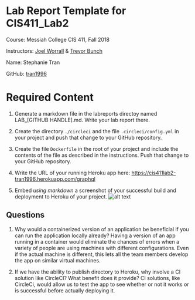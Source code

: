 # Lab Report Template for CIS411_Lab2
Course: Messiah College CIS 411, Fall 2018

Instructors: [Joel Worrall](https://github.com/tangollama) & [Trevor Bunch](https://github.com/trevordbunch)

Name: Stephanie Tran

GitHub: [tran1996](https://github.com/tran1996)

# Required Content

1. Generate a markdown file in the labreports directoy named LAB_[GITHUB HANDLE].md. Write your lab report there.

2. Create the directory ```./circleci``` and the file ```.circleci/config.yml``` in your project and push that change to your GitHub repository.

3. Create the file ```Dockerfile``` in the root of your project and include the contents of the file as described in the instructions. Push that change to your GitHub repository.
4. Write the URL of your running Heroku app here: https://cis411lab2-tran1996.herokuapp.com/graphql

5. Embed _using markdown_ a screenshot of your successful build and deployment to Heroku of your project.
![alt text](https://github.com/tran1996/cis411_lab1/blob/master/labreports/heroku.png "Heroku")

## Questions
1. Why would a containerized version of an application be beneficial if you can run the application locally already?
    Having a version of an app running in a container would eliminate the chances of errors when a variety of people are using machines with different configurations. Even if the actual machine is different, this lets all the team members develop the app on similar virtual machines.  

2. If we have the ability to publish directory to Heroku, why involve a CI solution like CircleCI? What benefit does it provide?
    CI solutions, like CircleCi, would allow us to test the app to see whether or not it works or is successful before actually deploying it.